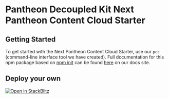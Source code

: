 # Pantheon Decoupled Kit Next Pantheon Content Cloud Starter

## Getting Started

To get started with the
Next Pantheon Content Cloud Starter, use our `pcc` (command-line interface tool
we have created). Full documentation for this npm package based on
[npm init](https://docs.npmjs.com/cli/v8/commands/npm-init) can be found
[here](https://www.npmjs.com/package/@pantheon-systems/pcc) on
our docs site.

## Deploy your own

[![Open in StackBlitz](https://developer.stackblitz.com/img/open_in_stackblitz.svg)](https://stackblitz.com/github/pantheon-systems/pantheon-content-cloud-sdk/tree/main/starters/vue-starter-ts)
